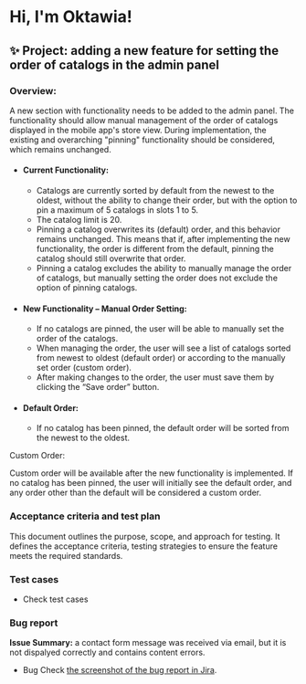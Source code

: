 <h1>Hi, I'm Oktawia! 


## ✨ Project: adding a new feature for setting the order of catalogs in the admin panel
### Overview: 
A new section with functionality needs to be added to the admin panel.
The functionality should allow manual management of the order of catalogs displayed in the mobile app's store view. During implementation, the existing and overarching "pinning" functionality should be considered, which remains unchanged.

- #### Current Functionality:
  * Catalogs are currently sorted by default from the newest to the oldest, without the ability to change their order, but with the option to pin a maximum of 5 catalogs in slots 1 to 5.
  * The catalog limit is 20.
  * Pinning a catalog overwrites its (default) order, and this behavior remains unchanged. This means that if, after implementing the new functionality, the order is different from the default, pinning the catalog should still overwrite that order.
  * Pinning a catalog excludes the ability to manually manage the order of catalogs, but manually setting the order does not exclude the option of pinning catalogs.
 
- #### New Functionality – Manual Order Setting:
   * If no catalogs are pinned, the user will be able to manually set the order of the catalogs.
   * When managing the order, the user will see a list of catalogs sorted from newest to oldest (default order) or according to the manually set order (custom order).
   * After making changes to the order, the user must save them by clicking the “Save order” button.

- #### Default Order:
    * If no catalog has been pinned, the default order will be sorted from the newest to the oldest.

Custom Order:

Custom order will be available after the new functionality is implemented.
If no catalog has been pinned, the user will initially see the default order, and any order other than the default will be considered a custom order.






### Acceptance criteria and test plan 
This document outlines the purpose, scope, and approach for testing.
It defines the acceptance criteria, testing strategies to ensure the feature meets the required standards.






### Test cases 
* Check test cases 



###  Bug report
<b>Issue Summary:</b>  a contact form message was received via email, but it is not dispalyed correctly and contains content errors.
 * Bug  Check [the screenshot of the bug report in Jira](https://drive.google.com/file/d/1Ypqw992_r6YgXNdqslH1FVW3Y33sT6ip/view?usp=sharing).


